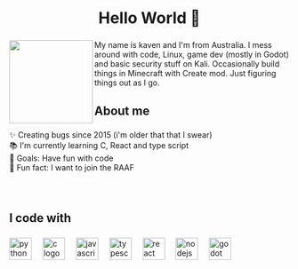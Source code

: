 <h1 align="center">Hello World 👋</h1>

###

<img align="left" height="150" src="[https://imgur.com/gallery/newpfp-f6lmbmZ](https://cdn.discordapp.com/attachments/1342448021157187605/1359442378016161884/newPFP.jpg?ex=67f77ee0&is=67f62d60&hm=5537d7992a3107861f35be7b562b41808d13e103f56e58eb85e2f2a301af94dc&)"  />

###

<p align="left">My name is kaven and I'm from Australia. I mess around with code, Linux, game dev (mostly in Godot) and basic security stuff on Kali. Occasionally build things in Minecraft with Create mod. Just figuring things out as I go.</p>

###

<h2 align="left">About me</h2>

###

<p align="left">✨ Creating bugs since 2015 (i'm older that that I swear)<br>📚 I'm currently learning C, React and type script<br>🎯 Goals: Have fun with code<br>🎲 Fun fact: I want to join the RAAF</p>

###

<br clear="both">

<h2 align="left">I code with</h2>

###

<div align="left">
  <img src="https://cdn.jsdelivr.net/gh/devicons/devicon/icons/python/python-original.svg" height="40" alt="python logo"  />
  <img width="12" />
  <img src="https://cdn.jsdelivr.net/gh/devicons/devicon/icons/c/c-original.svg" height="40" alt="c logo"  />
  <img width="12" />
  <img src="https://cdn.jsdelivr.net/gh/devicons/devicon/icons/javascript/javascript-original.svg" height="40" alt="javascript logo"  />
  <img width="12" />
  <img src="https://cdn.jsdelivr.net/gh/devicons/devicon/icons/typescript/typescript-original.svg" height="40" alt="typescript logo"  />
  <img width="12" />
  <img src="https://cdn.jsdelivr.net/gh/devicons/devicon/icons/react/react-original.svg" height="40" alt="react logo"  />
  <img width="12" />
  <img src="https://cdn.jsdelivr.net/gh/devicons/devicon/icons/nodejs/nodejs-original.svg" height="40" alt="nodejs logo"  />
  <img width="12" />
  <img src="https://cdn.jsdelivr.net/gh/devicons/devicon/icons/godot/godot-original.svg" height="40" alt="godot logo"  />
</div>

###
